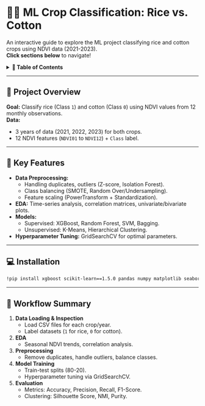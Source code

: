 
# 🌾🧵 ML Crop Classification: Rice vs. Cotton 

An interactive guide to explore the ML project classifying rice and cotton crops using NDVI data (2021-2023).  
**Click sections below** to navigate!

<details>
<summary><strong>📌 Table of Contents</strong></summary>

1. [Project Overview](#-project-overview)  
2. [Key Features](#-key-features)  
3. [Installation](#-installation)  
4. [Workflow Summary](#-workflow-summary)  


</details>

---

## 🚀 Project Overview
**Goal:** Classify rice (Class `1`) and cotton (Class `0`) using NDVI values from 12 monthly observations.  
**Data:**  
- 3 years of data (2021, 2022, 2023) for both crops.  
- 12 NDVI features (`NDVI01` to `NDVI12`) + `Class` label.  

---

## 🌟 Key Features
- **Data Preprocessing:**  
  - Handling duplicates, outliers (Z-score, Isolation Forest).  
  - Class balancing (SMOTE, Random Over/Undersampling).  
  - Feature scaling (PowerTransform + Standardization).  
- **EDA:** Time-series analysis, correlation matrices, univariate/bivariate plots.  
- **Models:**  
  - Supervised: XGBoost, Random Forest, SVM, Bagging.  
  - Unsupervised: K-Means, Hierarchical Clustering.  
- **Hyperparameter Tuning:** GridSearchCV for optimal parameters.  

---

## 💻 Installation
```bash
!pip install xgboost scikit-learn==1.5.0 pandas numpy matplotlib seaborn imbalanced-learn
```

---

## 🔄 Workflow Summary
1. **Data Loading & Inspection**  
   - Load CSV files for each crop/year.  
   - Label datasets (`1` for rice, `0` for cotton).  
2. **EDA**  
   - Seasonal NDVI trends, correlation analysis.  
3. **Preprocessing**  
   - Remove duplicates, handle outliers, balance classes.  
4. **Model Training**  
   - Train-test splits (80-20).  
   - Hyperparameter tuning via GridSearchCV.  
5. **Evaluation**  
   - Metrics: Accuracy, Precision, Recall, F1-Score.  
   - Clustering: Silhouette Score, NMI, Purity.  

